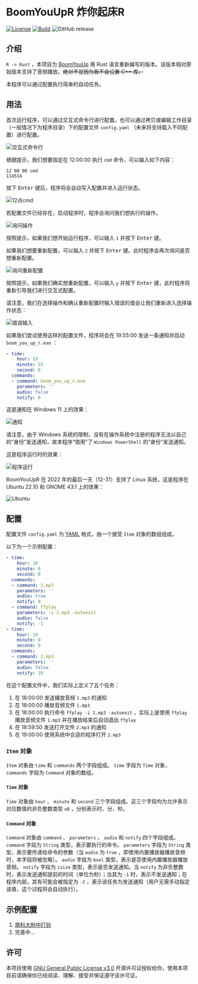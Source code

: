 # BoomYouUpR 炸你起床R

[![License](https://img.shields.io/github/license/xfqwdsj/BoomYouUpR)](https://www.gnu.org/licenses/gpl-3.0.html) [![Build](https://github.com/xfqwdsj/BoomYouUpR/actions/workflows/build.yaml/badge.svg)](https://github.com/xfqwdsj/BoomYouUpR/actions/workflows/build.yaml) ![GitHub release](https://img.shields.io/github/v/release/xfqwdsj/BoomYouUpR?sort=semver)

## 介绍

`R -> Rust` ，本项目为 [BoomYouUp](https://github.com/xfqwdsj/BoomYouUp) 用 Rust 语言重新编写的版本。该版本相对原始版本支持了音频播放。~~绝对不是因为我不会设置 C++ 库。~~

本程序可以通过配置执行简单的自动任务。

## 用法

首次运行程序，可以通过交互式命令行进行配置。也可以通过拷贝或编辑工作目录（一般情况下为程序目录）下的配置文件 `config.yaml` （未来将支持载入不同配置）进行配置。

![交互式命令行](doc_res/img_CLI.png)

根据提示，我们想要指定在 12:00:00 执行 `cmd` 命令，可以输入如下内容：

```
12 00 00 cmd
114514
```

按下 <kbd>Enter</kbd> 键后，程序将会自动写入配置并进入运行状态。

![12点cmd](doc_res/img_cmd_example.png)

若配置文件已经存在，启动程序时，程序会询问我们想执行的操作。

![询问操作](doc_res/img_operation_selection.png)

按照提示，如果我们想开始运行程序，可以输入 `1` 并按下 <kbd>Enter</kbd> 键。

如果我们想要重新配置，可以输入 `2` 并按下 <kbd>Enter</kbd> 键。此时程序会再次询问是否想重新配置。

![询问重新配置](doc_res/img_reconfigure.png)

按照提示，如果我们确实想重新配置，可以输入 `y` 并按下 <kbd>Enter</kbd> 键，此时程序将重新引导我们进行交互式配置。

请注意，我们在选择操作和确认重新配置时输入错误的值会让我们重新进入选择操作状态：

![错误输入](doc_res/img_wrong_input.png)

如果我们尝试使用这样的配置文件，程序将会在 19:55:00 发送一条通知并启动 `boom_you_up_r.exe` ：

```yaml
- time:
    hour: 19
    minute: 55
    second: 0
  commands:
  - command: boom_you_up_r.exe
    parameters: ''
    audio: false
    notify: 0
```

这是通知在 Windows 11 上的效果：

![通知](doc_res/img_notification_windows_11.png)

请注意，由于 Windows 系统的限制，没有在操作系统中注册的程序无法以自己的“身份”发送通知，故本程序“借用”了 `Windows PowerShell` 的“身份”发送通知。

这是程序运行时的效果：

![程序运行](doc_res/img_running.png)

BoomYouUpR 在 2022 年的最后一天（12-31）支持了 Linux 系统，这是程序在 Ubuntu 22.10 和 GNOME 43.1 上的效果：

![Ubuntu](doc_res/img_Ubuntu.png)

## 配置

配置文件 `config.yaml` 为 [YAML](https://yaml.org) 格式，由一个接受 `Item` 对象的数组组成。

以下为一个示例配置：

```yaml
- time:
    hour: 18
    minute: 0
    second: 0
  commands:
  - command: 1.mp3
    parameters: ''
    audio: true
    notify: 0
  - command: ffplay
    parameters: -i 1.mp3 -autoexit
    audio: false
    notify: -1
- time:
    hour: 19
    minute: 0
    second: 0
  commands:
  - command: 2.mp3
    parameters: ''
    audio: false
    notify: 10
```

在这个配置文件中，我们实际上定义了五个任务：

1. 在 18:00:00 发送播放音频 `1.mp3` 的通知
2. 在 18:00:00 播放音频文件 `1.mp3`
3. 在 18:00:00 执行命令 `ffplay -i 1.mp3 -autoexit` ，实际上是使用 `ffplay` 播放音频文件 `1.mp3` 并在播放结束后自动退出 `ffplay`
4. 在 18:59:50 发送打开文件 `2.mp3` 的通知
5. 在 19:00:00 使用系统中合适的程序打开 `2.mp3`

### `Item` 对象

`Item` 对象由 `time` 和 `commands` 两个字段组成。 `time` 字段为 `Time` 对象， `commands` 字段为 `Command` 对象的数组。

#### `Time` 对象

`Time` 对象由 `hour` 、 `minute` 和 `second` 三个字段组成。这三个字段均为允许表示对应数值的非负整数类型 `u8` ，分别表示时、分、秒。

#### `Command` 对象

`Command` 对象由 `command` 、 `parameters` 、 `audio` 和 `notify` 四个字段组成。 `command` 字段为 `String` 类型，表示要执行的命令。 `parameters` 字段为 `String` 类型，表示要传递给命令的参数（当 `audio` 为 `true` ，即使用内置播放器播放音频时，本字段将被忽略）。 `audio` 字段为 `bool` 类型，表示是否使用内置播放器播放音频。 `notify` 字段为 `isize` 类型，表示是否发送通知。当 `notify` 为非负整数时，表示发送通知提前的时间（单位为秒）；当其为 `-1` 时，表示不发送通知；在程序内部，其有可能会被指定为 `-2` ，表示该任务为发送通知（用户无需手动指定该值，这个过程将会自动执行）。

## 示例配置

1. [南科大附中打铃](configuration_examples/hsas_ringing)
2. 完善中...

## 许可

本项目使用 [GNU General Public License v3.0](https://www.gnu.org/licenses/gpl-3.0.html) 开源许可证授权给你，使用本项目前请确保你已经阅读、理解、接受并保证遵守该许可证。
